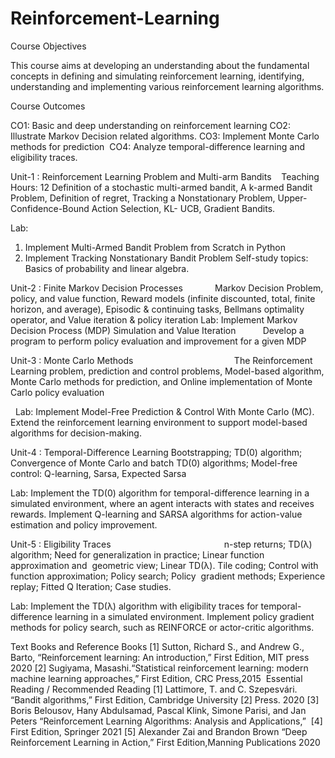 # Reinforcement-Learning

Course Objectives

This course aims at developing an understanding about the fundamental concepts in defining
and simulating reinforcement learning, identifying, understanding and implementing various
reinforcement learning algorithms.


Course Outcomes 

CO1: Basic and deep understanding on reinforcement learning
CO2: Illustrate Markov Decision related algorithms.
CO3: Implement Monte Carlo methods for prediction 
CO4: Analyze temporal-difference learning and eligibility traces.


Unit-1 : Reinforcement Learning Problem and Multi-arm Bandits    Teaching Hours: 12
Definition of a stochastic multi-armed bandit, A k-armed Bandit Problem, Definition of
regret, Tracking a Nonstationary Problem, Upper-Confidence-Bound Action Selection, KL-
UCB, Gradient Bandits. 

Lab:
1. Implement Multi-Armed Bandit Problem from Scratch in Python
2. Implement Tracking Nonstationary Bandit Problem
Self-study topics: Basics of probability and linear algebra.


Unit-2 : Finite Markov Decision Processes
            
Markov Decision Problem, policy, and value function, Reward models (infinite discounted,
total, finite horizon, and average), Episodic & continuing tasks, Bellmans optimality
operator, and Value iteration & policy iteration
Lab: Implement Markov Decision Process (MDP) Simulation and Value Iteration
          Develop a program to perform policy evaluation and improvement for a given MDP

          
Unit-3 : Monte Carlo Methods                                        
The Reinforcement Learning problem, prediction and control problems, Model-based
algorithm, Monte Carlo methods for prediction, and Online implementation of Monte Carlo
policy evaluation 

  Lab:
Implement Model-Free Prediction & Control With Monte Carlo (MC).
Extend the reinforcement learning environment to support model-based algorithms for
decision-making.


Unit-4 : Temporal-Difference Learning 
Bootstrapping; TD(0) algorithm; Convergence of Monte Carlo and batch TD(0) algorithms;
Model-free  control: Q-learning, Sarsa, Expected Sarsa

Lab: Implement the TD(0) algorithm for temporal-difference learning in a simulated
environment, where an agent interacts with states and receives rewards.
Implement Q-learning and SARSA algorithms for action-value estimation and policy
improvement.


Unit-5 : Eligibility Traces                                              
n-step returns; TD(λ) algorithm; Need for generalization in practice; Linear function
approximation and  geometric view; Linear TD(λ). Tile coding; Control with function
approximation; Policy search; Policy  gradient methods; Experience replay; Fitted Q
Iteration; Case studies.

Lab: Implement the TD(λ) algorithm with eligibility traces for temporal-difference learning
in a simulated environment.
Implement policy gradient methods for policy search, such as REINFORCE or actor-critic
algorithms.


Text Books and Reference Books
[1] Sutton, Richard S., and Andrew G., Barto, “Reinforcement learning: An
introduction,” First Edition, MIT press 2020
[2] Sugiyama, Masashi.“Statistical reinforcement learning: modern machine learning
approaches,” First Edition, CRC Press,2015 
Essential Reading / Recommended Reading
[1] Lattimore, T. and C. Szepesvári. “Bandit algorithms,” First Edition, Cambridge
University
[2] Press. 2020
[3] Boris Belousov, Hany Abdulsamad, Pascal Klink, Simone Parisi, and Jan Peters
“Reinforcement Learning Algorithms: Analysis and Applications,” 
[4] First Edition, Springer 2021
[5] Alexander Zai and Brandon Brown “Deep Reinforcement Learning in Action,” First
Edition,Manning Publications 2020

